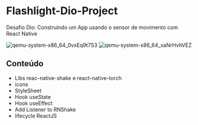 # Flashlight-Dio-Project

Desafio Dio: Construindo um App usando o sensor de movimento com React Native

![qemu-system-x86_64_0vxEq9t7S3](https://user-images.githubusercontent.com/105243951/176289168-deda62a4-670d-4f88-8660-7ef21953d57d.png)  ![qemu-system-x86_64_xaNrHvhVEZ](https://user-images.githubusercontent.com/105243951/176289250-157d8f03-b161-4879-9f54-674033a971cb.png)

## Conteúdo

- Libs reac-native-shake e react-native-torch
- icons
- StyleSheet
- Hook useState
- Hook useEffect
- Add Listener to RNShake
- lifecycle ReactJS

